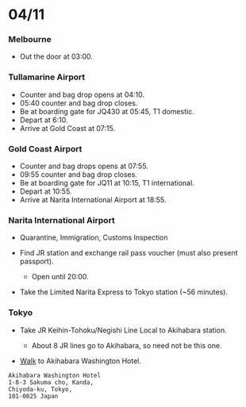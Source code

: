 # 04/11

### Melbourne

* Out the door at 03:00.

### Tullamarine Airport

* Counter and bag drop opens at 04:10.
* 05:40 counter and bag drop closes.
* Be at boarding gate for JQ430 at 05:45, T1 domestic.
* Depart at 6:10.
* Arrive at Gold Coast at 07:15.

### Gold Coast Airport

* Counter and bag drops opens at 07:55.
* 09:55 counter and bag drop closes.
* Be at boarding gate for JQ11 at 10:15, T1 international.
* Depart at 10:55.
* Arrive at Narita International Airport at 18:55.

### Narita International Airport

* Quarantine, Immigration, Customs Inspection
* Find JR station and exchange rail pass voucher (must also present passport).
  * Open until 20:00.

* Take the Limited Narita Express to Tokyo station (~56 minutes).

### Tokyo

* Take JR Keihin-Tohoku/Negishi Line Local to Akihabara station.
  * About 8 JR lines go to Akihabara, so need not be this one.

* [Walk](https://maps.google.com/maps?q=Akihabara+Washington+Hotel,+Chiyoda,+Tokyo,+Japan+to+Akihabara+Station,+Tokyo,+Japan&ie=UTF-8&ei=BE1iUvv3Ks6aiQfv_4DwBw&ved=0CAoQ_AUoAg) to Akihabara Washington Hotel.

```
Akihabara Washington Hotel
1-8-3 Sakuma cho, Kanda,
Chiyoda-ku, Tokyo,
101-0025 Japan
```
